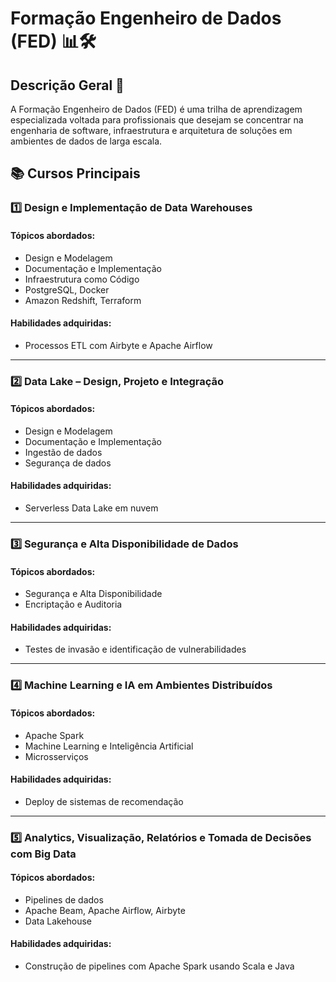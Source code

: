 # Formação Engenheiro de Dados (FED) 📊🛠

## Descrição Geral 📝

A Formação Engenheiro de Dados (FED) é uma trilha de aprendizagem especializada voltada para profissionais que desejam se concentrar na engenharia de software, infraestrutura e arquitetura de soluções em ambientes de dados de larga escala.

## 📚 Cursos Principais

### 1️⃣ Design e Implementação de Data Warehouses

#### Tópicos abordados: 
- Design e Modelagem
- Documentação e Implementação
- Infraestrutura como Código
- PostgreSQL, Docker
- Amazon Redshift, Terraform

#### Habilidades adquiridas: 
- Processos ETL com Airbyte e Apache Airflow

---

### 2️⃣ Data Lake – Design, Projeto e Integração

#### Tópicos abordados: 
- Design e Modelagem
- Documentação e Implementação
- Ingestão de dados
- Segurança de dados

#### Habilidades adquiridas: 
- Serverless Data Lake em nuvem

---

### 3️⃣ Segurança e Alta Disponibilidade de Dados

#### Tópicos abordados: 
- Segurança e Alta Disponibilidade
- Encriptação e Auditoria

#### Habilidades adquiridas: 
- Testes de invasão e identificação de vulnerabilidades

---

### 4️⃣ Machine Learning e IA em Ambientes Distribuídos

#### Tópicos abordados: 
- Apache Spark
- Machine Learning e Inteligência Artificial
- Microsserviços

#### Habilidades adquiridas: 
- Deploy de sistemas de recomendação

---

### 5️⃣ Analytics, Visualização, Relatórios e Tomada de Decisões com Big Data

#### Tópicos abordados: 
- Pipelines de dados
- Apache Beam, Apache Airflow, Airbyte
- Data Lakehouse

#### Habilidades adquiridas: 
- Construção de pipelines com Apache Spark usando Scala e Java

